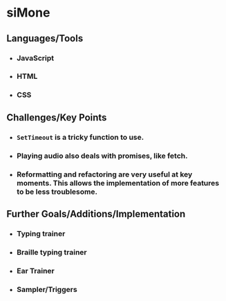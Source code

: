 # siMone

## Languages/Tools
- ### JavaScript
- ### HTML
- ### CSS

## Challenges/Key Points
- ### `SetTimeout` is a tricky function to use. 
- ### Playing audio also deals with promises, like fetch. 
- ### Reformatting and refactoring are very useful at key moments. This allows the implementation of more features to be less troublesome. 

## Further Goals/Additions/Implementation
- ### Typing trainer
- ### Braille typing trainer
- ### Ear Trainer
- ### Sampler/Triggers

